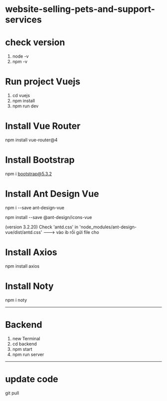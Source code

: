 # website-selling-pets-and-support-services

# check version

1. node -v
2. npm -v

# Run project Vuejs

1. cd vuejs
2. npm install
3. npm run dev

# Install Vue Router

npm install vue-router@4

# Install Bootstrap

npm i bootstrap@5.3.2

# Install Ant Design Vue

npm i --save ant-design-vue

npm install --save @ant-design/icons-vue

(version 3.2.20)
Check 'antd.css' in 'node_modules/ant-design-vue/dist/antd.css' ---> vào ib rồi gửi file cho

# Install Axios

npm install axios

# Install Noty

npm i noty

---

# Backend

1. new Terminal
2. cd backend
3. npm start
4. npm run server

---

# update code

git pull

